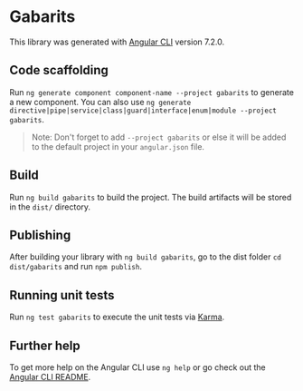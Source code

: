 # Gabarits

This library was generated with [Angular CLI](https://github.com/angular/angular-cli) version 7.2.0.

## Code scaffolding

Run `ng generate component component-name --project gabarits` to generate a new component. You can also use `ng generate directive|pipe|service|class|guard|interface|enum|module --project gabarits`.
> Note: Don't forget to add `--project gabarits` or else it will be added to the default project in your `angular.json` file. 

## Build

Run `ng build gabarits` to build the project. The build artifacts will be stored in the `dist/` directory.

## Publishing

After building your library with `ng build gabarits`, go to the dist folder `cd dist/gabarits` and run `npm publish`.

## Running unit tests

Run `ng test gabarits` to execute the unit tests via [Karma](https://karma-runner.github.io).

## Further help

To get more help on the Angular CLI use `ng help` or go check out the [Angular CLI README](https://github.com/angular/angular-cli/blob/master/README.md).
